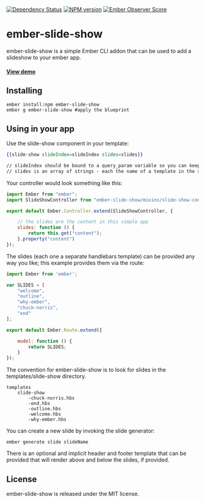 [![Dependency Status][dependency-image]][dependency-rul]
[![NPM version][npm-image]][npm-url]
[![Ember Observer Score][observer-image]][observer-url]

# ember-slide-show

ember-slide-show is a simple Ember CLI addon that can be used to add a slideshow to your ember app.

#### [View demo](http://tzellman.github.io/ember-slide-show/)

## Installing

```
ember install:npm ember-slide-show
ember g ember-slide-show #apply the blueprint
```

## Using in your app

Use the slide-show component in your template:

```hbs
{{slide-show slideIndex=slideIndex slides=slides}}

// slideIndex should be bound to a query_param variable so you can keep state
// slides is an array of strings - each the name of a template in the slide-show/ directory
```

Your controller would look something like this:
```js
import Ember from "ember";
import SlideShowController from "ember-slide-show/mixins/slide-show-controller";

export default Ember.Controller.extend(SlideShowController, {

    // the slides are the content in this simple app
    slides: function () {
        return this.get("content");
    }.property("content")
});
```

The slides (each one a separate handlebars template) can be provided any way you like; this example provides them via the route:
```js
import Ember from 'ember';

var SLIDES = [
    "welcome",
    "outline",
    "why-ember",
    "chuck-norris",
    "end"
];

export default Ember.Route.extend({

    model: function () {
        return SLIDES;
    }
});
```

The convention for ember-slide-show is to look for slides in the templates/slide-show directory.

```
templates
    slide-show
        -chuck-norris.hbs
        -end.hbs
        -outline.hbs
        -welcome.hbs
        -why-ember.hbs
```

You can create a new slide by invoking the slide generator:

```
ember generate slide slideName
```

There is an optional and implicit header and footer template that can be provided that will render above and below the slides, if provided.


## License

ember-slide-show is released under the MIT license.

[npm-image]: https://img.shields.io/npm/v/ember-slide-show.svg
[npm-url]: https://www.npmjs.com/package/ember-slide-show
[dependency-image]: https://david-dm.org/tzellman/ember-slide-show.svg
[dependency-rul]: https://david-dm.org/tzellman/ember-slide-show
[observer-image]: http://emberobserver.com/badges/ember-slide-show.svg
[observer-url]: http://emberobserver.com/addons/ember-slide-show
